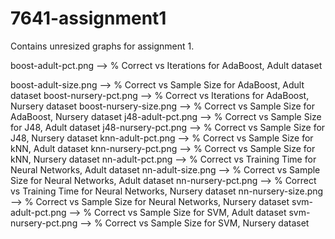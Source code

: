 # 7641-assignment1
Contains unresized graphs for assignment 1.

boost-adult-pct.png --> % Correct vs Iterations for AdaBoost, Adult dataset

boost-adult-size.png --> % Correct vs Sample Size for AdaBoost, Adult dataset
boost-nursery-pct.png --> % Correct vs Iterations for AdaBoost, Nursery dataset
boost-nursery-size.png --> % Correct vs Sample Size for AdaBoost, Nursery dataset
j48-adult-pct.png	--> % Correct vs Sample Size for J48, Adult dataset
j48-nursery-pct.png	--> % Correct vs Sample Size for J48, Nursery dataset
knn-adult-pct.png	--> % Correct vs Sample Size for kNN, Adult dataset
knn-nursery-pct.png	--> % Correct vs Sample Size for kNN, Nursery dataset
nn-adult-pct.png	--> % Correct vs Training Time for Neural Networks, Adult dataset
nn-adult-size.png -->	% Correct vs Sample Size for Neural Networks, Adult dataset
nn-nursery-pct.png	--> % Correct vs Training Time for Neural Networks, Nursery dataset
nn-nursery-size.png	-->	% Correct vs Sample Size for Neural Networks, Nursery dataset
svm-adult-pct.png	-->	% Correct vs Sample Size for SVM, Adult dataset
svm-nursery-pct.png -->	% Correct vs Sample Size for SVM, Nursery dataset
